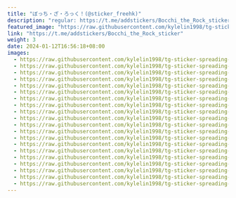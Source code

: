 ```yaml
---
title: "ぼっち・ざ・ろっく！(@sticker_freehk)"
description: "regular: https://t.me/addstickers/Bocchi_the_Rock_sticker"
featured_image: "https://raw.githubusercontent.com/kylelin1998/tg-sticker-spreading-worldwide-images/main/img/e836767d-abff-4318-9b96-4e564a6b09de.jpg"
link: "https://t.me/addstickers/Bocchi_the_Rock_sticker"
weight: 3
date: 2024-01-12T16:56:18+08:00
images:
  - https://raw.githubusercontent.com/kylelin1998/tg-sticker-spreading-worldwide-images/main/img/e836767d-abff-4318-9b96-4e564a6b09de.jpg
  - https://raw.githubusercontent.com/kylelin1998/tg-sticker-spreading-worldwide-images/main/img/ef71e2ec-1437-47b5-9283-746b03a47619.jpg
  - https://raw.githubusercontent.com/kylelin1998/tg-sticker-spreading-worldwide-images/main/img/8e837f5a-3eb8-4745-884e-3590b2e87849.jpg
  - https://raw.githubusercontent.com/kylelin1998/tg-sticker-spreading-worldwide-images/main/img/78f64e05-5981-4a60-9c24-dc40e0dcc021.jpg
  - https://raw.githubusercontent.com/kylelin1998/tg-sticker-spreading-worldwide-images/main/img/93ccff63-d40b-4357-9aab-13e5f1102510.jpg
  - https://raw.githubusercontent.com/kylelin1998/tg-sticker-spreading-worldwide-images/main/img/7e13129f-3213-47ee-a677-c199a4c870f3.jpg
  - https://raw.githubusercontent.com/kylelin1998/tg-sticker-spreading-worldwide-images/main/img/3e8e88ff-f835-44f4-a7e2-8a2446b55bfd.jpg
  - https://raw.githubusercontent.com/kylelin1998/tg-sticker-spreading-worldwide-images/main/img/1be62503-31cd-4bba-8c1c-8fc6be903929.jpg
  - https://raw.githubusercontent.com/kylelin1998/tg-sticker-spreading-worldwide-images/main/img/e2b8a0c8-ef5a-4d1a-9ae8-5a448bf91d90.jpg
  - https://raw.githubusercontent.com/kylelin1998/tg-sticker-spreading-worldwide-images/main/img/7aa6630f-97fe-48d2-9c48-f288c42a118f.jpg
  - https://raw.githubusercontent.com/kylelin1998/tg-sticker-spreading-worldwide-images/main/img/f1d92d80-8f7a-46a2-b7cc-eb336b899abe.jpg
  - https://raw.githubusercontent.com/kylelin1998/tg-sticker-spreading-worldwide-images/main/img/4506a5a1-3a8d-45e6-bc75-04060c7ce15a.jpg
  - https://raw.githubusercontent.com/kylelin1998/tg-sticker-spreading-worldwide-images/main/img/206c7b69-6bbd-43a8-8e2b-9784fff39df9.jpg
  - https://raw.githubusercontent.com/kylelin1998/tg-sticker-spreading-worldwide-images/main/img/becf21b7-5c36-4458-a2e2-e19430c197e3.jpg
  - https://raw.githubusercontent.com/kylelin1998/tg-sticker-spreading-worldwide-images/main/img/ac4fda15-f7e2-4792-95ba-8c66d5a96730.jpg
  - https://raw.githubusercontent.com/kylelin1998/tg-sticker-spreading-worldwide-images/main/img/bcbe6e61-6a71-4be2-b151-8a3e7f1e45cd.jpg
  - https://raw.githubusercontent.com/kylelin1998/tg-sticker-spreading-worldwide-images/main/img/b19162fd-9462-44af-b1a5-752b31099a1e.jpg
  - https://raw.githubusercontent.com/kylelin1998/tg-sticker-spreading-worldwide-images/main/img/615b1d21-9ed6-41e2-9105-ddb6162f3b32.jpg
  - https://raw.githubusercontent.com/kylelin1998/tg-sticker-spreading-worldwide-images/main/img/7f5d9dc9-0b27-49c7-aa5c-20e1faa00f93.jpg
  - https://raw.githubusercontent.com/kylelin1998/tg-sticker-spreading-worldwide-images/main/img/d17e6c2e-0818-4a0e-9c9c-496ac3532610.jpg
---
```

